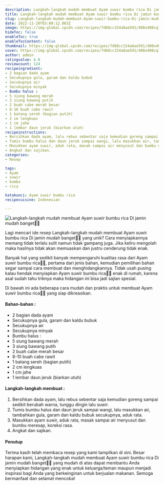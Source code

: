 ```yaml
---
description: Langkah-langkah mudah membuat Ayam suwir bumbu rica Di jamin mudah banget"
title: Langkah-langkah mudah membuat Ayam suwir bumbu rica Di jamin mudah banget
slug: Langkah-langkah-mudah-membuat-Ayam-suwir-bumbu-rica-Di-jamin-mudah-banget
date: 2022-11-20T03:09:12.063Z
image: https://img-global.cpcdn.com/recipes/7d68cc154a8ae591/400x400cq70/photo.jpg
hideToc: false
enableToc: true
enableTocContent: false
thumbnail: https://img-global.cpcdn.com/recipes/7d68cc154a8ae591/400x400cq70/photo.jpg
cover: https://img-global.cpcdn.com/recipes/7d68cc154a8ae591/400x400cq70/photo.jpg
author: admin
ratingvalue: 4.8
reviewcount: 124
recipeingredient:
- 2 bagian dada ayam
- Secukupnya gula, garam dan kaldu bubuk
- Secukupnya air
- Secukupnya minyak
- Bumbu halus :
- 5 siung bawang merah
- 3 siung bawang putih
- 2 buah cabe merah besar
- 8-10 buah cabe rawit
- 1 batang sereh (bagian putih)
- 2 cm lengkuas
- 1 cm jahe
- 1 lembar daun jeruk (biarkan utuh)
recipeinstructions:
- Bersihkan dada ayam, lalu rebus sebentar saja kemudian goreng sampai sedikit berubah warna, tunggu dingin lalu suwir.
- Tumis bumbu halus dan daun jeruk sampai wangi, lalu masukkan air, tambahkan gula, garam dan kaldu bubuk secukupnya, aduk rata.
- Masukkan ayam suwir, aduk rata, masak sampai air menyusut dan bumbu meresap, koreksi rasa.
- Angkat dan sajikan.
categories:
- Resep

tags:
- Ayam
- suwir
- bumbu
- rica

katakunci: Ayam suwir bumbu rica
recipecuisine: Indonesian

---
```


![Langkah-langkah mudah membuat Ayam suwir bumbu rica Di jamin mudah banget👩‍🍳](https://img-global.cpcdn.com/recipes/7d68cc154a8ae591/400x400cq70/photo.jpg)

Lagi mencari ide resep Langkah-langkah mudah membuat Ayam suwir bumbu rica Di jamin mudah banget👩‍🍳 yang unik? Cara menyiapkannya memang tidak terlalu sulit namun tidak gampang juga. Jika keliru mengolah maka hasilnya tidak akan memuaskan dan justru cenderung tidak enak.

Banyak hal yang sedikit banyak mempengaruhi kualitas rasa dari Ayam suwir bumbu rica👩‍🍳, pertama dari jenis bahan, kemudian pemilihan bahan segar sampai cara membuat dan menghidangkannya. Tidak usah pusing kalau hendak menyiapkan Ayam suwir bumbu rica👩‍🍳 enak di rumah, karena asal sudah tahu triknya maka hidangan ini bisa jadi sajian spesial.

Di bawah ini ada beberapa cara mudah dan praktis untuk membuat Ayam suwir bumbu rica👩‍🍳 yang siap dikreasikan.

<!--inarticleads1-->

#### Bahan-bahan :

- 2 bagian dada ayam
- Secukupnya gula, garam dan kaldu bubuk
- Secukupnya air
- Secukupnya minyak
- Bumbu halus :
- 5 siung bawang merah
- 3 siung bawang putih
- 2 buah cabe merah besar
- 8-10 buah cabe rawit
- 1 batang sereh (bagian putih)
- 2 cm lengkuas
- 1 cm jahe
- 1 lembar daun jeruk (biarkan utuh)

<!--inarticleads2-->

#### Langkah-langkah membuat :

1. Bersihkan dada ayam, lalu rebus sebentar saja kemudian goreng sampai sedikit berubah warna, tunggu dingin lalu suwir.
1. Tumis bumbu halus dan daun jeruk sampai wangi, lalu masukkan air, tambahkan gula, garam dan kaldu bubuk secukupnya, aduk rata.
1. Masukkan ayam suwir, aduk rata, masak sampai air menyusut dan bumbu meresap, koreksi rasa.
1. Angkat dan sajikan.

#### Penutup

Terima kasih telah membaca resep yang kami tampilkan di sini. Besar harapan kami, Langkah-langkah mudah membuat Ayam suwir bumbu rica Di jamin mudah banget👩‍🍳 yang mudah di atas dapat membantu Anda menyiapkan hidangan yang enak untuk keluarga/teman maupun menjadi inspirasi bagi Anda yang berkeinginan untuk berjualan makanan. Semoga bermanfaat dan selamat mencoba!